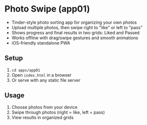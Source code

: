 # Photo Swipe (app01)

- Tinder-style photo sorting app for organizing your own photos
- Upload multiple photos, then swipe right to "like" or left to "pass"
- Shows progress and final results in two grids: Liked and Passed
- Works offline with drag/swipe gestures and smooth animations
- iOS-friendly standalone PWA

## Setup

1. `cd apps/app01`
2. Open `index.html` in a browser
3. Or serve with any static file server

## Usage

1. Choose photos from your device
2. Swipe through photos (right = like, left = pass)
3. View results in organized grids
